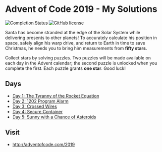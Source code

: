 # Advent of Code 2019 - My Solutions
[![Completion Status](https://img.shields.io/endpoint?url=https://raw.githubusercontent.com/wulfftl/advent-of-code-2019/master/.github/badges/completion.json)](https://github.com/wulfftl/advent-of-code-2019)
[![GitHub license](https://img.shields.io/badge/license-MIT-blue.svg)](https://raw.githubusercontent.com/wulfftl/advent-of-code-2019/master/LICENSE)

Santa has become stranded at the edge of the Solar System while delivering presents to other planets! To accurately calculate his position in space, safely align his warp drive, and return to Earth in time to save Christmas, he needs you to bring him measurements from **fifty stars**.

Collect stars by solving puzzles. Two puzzles will be made available on each day in the Advent calendar; the second puzzle is unlocked when you complete the first. Each puzzle grants **one star**. Good luck!

## Days

- [Day 1: The Tyranny of the Rocket Equation](day-01-the-tyranny-of-the-rocket-equation/)
- [Day 2: 1202 Program Alarm](day-02-1202-program-alarm/)
- [Day 3: Crossed Wires](day-03-crossed-wires/)
- [Day 4: Secure Container](day-04-secure-container/)
- [Day 5: Sunny with a Chance of Asteroids](day-05-sunny-with-a-chance-of-asteroids/)

## Visit
- http://adventofcode.com/2019